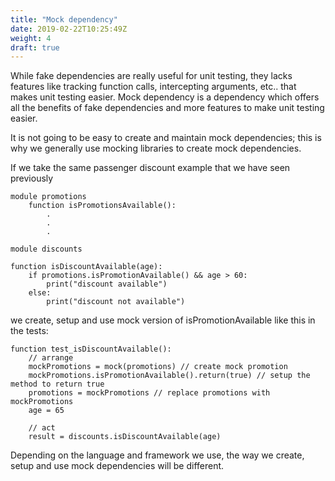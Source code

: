 ```yaml
---
title: "Mock dependency"
date: 2019-02-22T10:25:49Z
weight: 4
draft: true
---
```


While fake dependencies are really useful for unit testing, they lacks features like tracking function calls, intercepting arguments, etc.. that makes unit testing easier.
Mock dependency is a dependency which offers all the benefits of fake dependencies and more features to make unit testing easier.

It is not going to be easy to create and maintain mock dependencies; this is why we generally use mocking libraries to create mock dependencies.

If we take the same passenger discount example that we have seen previously

```
module promotions
    function isPromotionsAvailable():
        .
        .
        .
```

```
module discounts

function isDiscountAvailable(age):
    if promotions.isPromotionAvailable() && age > 60:
        print("discount available")
    else:
        print("discount not available")
```

we create, setup and use mock version of isPromotionAvailable like this in the tests:

```
function test_isDiscountAvailable():
    // arrange
    mockPromotions = mock(promotions) // create mock promotion
    mockPromotions.isPromotionAvailable().return(true) // setup the method to return true
    promotions = mockPromotions // replace promotions with mockPromotions
    age = 65

    // act
    result = discounts.isDiscountAvailable(age)

```

Depending on the language and framework we use, the way we create, setup and use mock dependencies will be different.